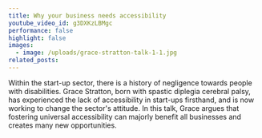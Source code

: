 ```yaml
---
title: Why your business needs accessibility
youtube_video_id: g3DXKzLBMgc
performance: false
highlight: false
images:
  - image: /uploads/grace-stratton-talk-1-1.jpg
related_posts:
---
```


Within the start-up sector, there is a history of negligence towards people with disabilities. Grace Stratton, born with spastic diplegia cerebral palsy, has experienced the lack of accessibility in start-ups firsthand, and is now working to change the sector's attitude. In this talk, Grace argues that fostering universal accessibility can majorly benefit all businesses and creates many new opportunities.

